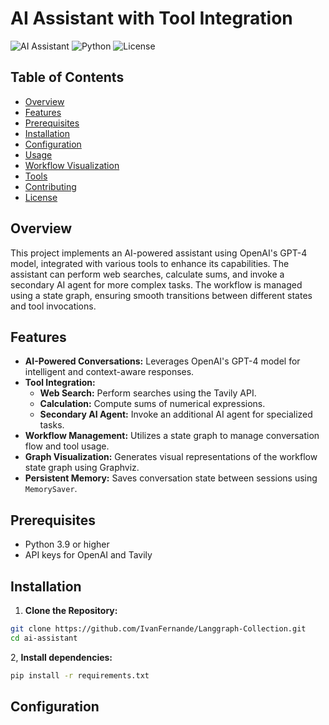# AI Assistant with Tool Integration

![AI Assistant](https://img.shields.io/badge/AI-Assistant-blue)
![Python](https://img.shields.io/badge/Python-3.9%2B-blue)
![License](https://img.shields.io/badge/License-Apache%202.0-blue)

## Table of Contents

- [Overview](#overview)
- [Features](#features)
- [Prerequisites](#prerequisites)
- [Installation](#installation)
- [Configuration](#configuration)
- [Usage](#usage)
- [Workflow Visualization](#workflow-visualization)
- [Tools](#tools)
- [Contributing](#contributing)
- [License](#license)

## Overview

This project implements an AI-powered assistant using OpenAI's GPT-4 model, integrated with various tools to enhance its capabilities. The assistant can perform web searches, calculate sums, and invoke a secondary AI agent for more complex tasks. The workflow is managed using a state graph, ensuring smooth transitions between different states and tool invocations.

## Features

- **AI-Powered Conversations:** Leverages OpenAI's GPT-4 model for intelligent and context-aware responses.
- **Tool Integration:**
  - **Web Search:** Perform searches using the Tavily API.
  - **Calculation:** Compute sums of numerical expressions.
  - **Secondary AI Agent:** Invoke an additional AI agent for specialized tasks.
- **Workflow Management:** Utilizes a state graph to manage conversation flow and tool usage.
- **Graph Visualization:** Generates visual representations of the workflow state graph using Graphviz.
- **Persistent Memory:** Saves conversation state between sessions using `MemorySaver`.

## Prerequisites

- Python 3.9 or higher
- API keys for OpenAI and Tavily

## Installation

1. **Clone the Repository:**

```bash
git clone https://github.com/IvanFernande/Langgraph-Collection.git
cd ai-assistant
```

2, **Install dependencies:**

```bash
pip install -r requirements.txt
```

## Configuration
